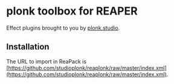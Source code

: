 # plonk toolbox for REAPER

Effect plugins brought to you by [plonk.studio](http://plonk.studio).


<!-- Replace the contents of this file ([README.md](/README.md)).
This will be the text shown when using ReaPack's "About this repository" feature.

reapack-index looks for package files in subfolders.
The folder tree represents the package categories shown in ReaPack.

Each package file is expected to begin with a metadata header.
See [Packaging Documentation](https://github.com/cfillion/reapack-index/wiki/Packaging-Documentation) on reapack-index's wiki. -->

## Installation

The URL to import in ReaPack is [https://github.com/studioplonk/reaplonk/raw/master/index.xml](https://github.com/studioplonk/reaplonk/raw/master/index.xml).
